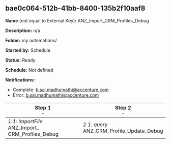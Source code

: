 ## bae0c064-512b-41bb-8400-135b2f10aaf8

**Name** (not equal to External Key)**:** ANZ_Import_CRM_Profiles_Debug

**Description:** n/a

**Folder:** my automations/

**Started by:** Schedule

**Status:** Ready

**Schedule:** Not defined

**Notifications:**

* Complete: b.sai.madhumathi@accenture.com
* Error: b.sai.madhumathi@accenture.com

| Step 1<br>_<small>-</small>_ | Step 2<br>_<small>-</small>_ |
| --- | --- |
| _1.1: importFile_<br>ANZ_Import_ CRM_Profiles_Debug | _2.1: query_<br>ANZ_CRM_Profile_Update_Debug |

